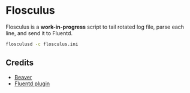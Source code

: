 Flosculus
=========

Flosculus is a **work-in-progress** script to tail rotated log file, parse each line, and send it to Fluentd.

```sh
flosculusd -c flosculus.ini
```

Credits
-------

* [Beaver](https://github.com/josegonzalez/beaver)
* [Fluentd plugin](https://github.com/fluent/fluentd/blob/master/lib/fluent/plugin/in_tail.rb)
